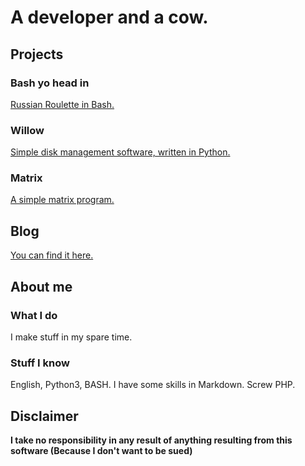 # A developer and a cow.

## Projects

### Bash yo head in
[Russian Roulette in Bash.](https://thycowlord.github.io/roulette)

### Willow
[Simple disk management software, written in Python. ](https://thycowlord.github.io/willow)

### Matrix
[A simple matrix program.](https://thycowlord.github.io/matrix)

## Blog
[You can find it here.](https://thycowlord.github.io/blog)

## About me

### What I do
I make stuff in my spare time.

### Stuff I know
English, Python3, BASH. I have some skills in Markdown. Screw PHP. 



## Disclaimer

__I take no responsibility in any result of anything resulting from this software (Because I don't want to be sued)__
